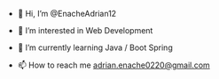- 👋 Hi, I’m @EnacheAdrian12
- 👀 I’m interested in Web Development
- 🌱 I’m currently learning Java / Boot Spring

- 📫 How to reach me adrian.enache0220@gmail.com


